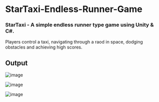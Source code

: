# StarTaxi-Endless-Runner-Game

### StarTaxi - A simple endless runner type game using Unity &amp; C#.

Players control a taxi, navigating through a raod in space, dodging obstacles and achieving high scores.

## Output

![image](https://github.com/mhy20401/StarTaxi-Endless-Runner-Game/assets/99351091/97d73887-2e8d-4972-bd67-79c3e6f8915b)

![image](https://github.com/mhy20401/StarTaxi-Endless-Runner-Game/assets/99351091/8cfdc8ba-6877-441a-aae4-89e96c41729d)

![image](https://github.com/mhy20401/StarTaxi-Endless-Runner-Game/assets/99351091/c99cef02-4a55-4151-b914-565d0b4c6ee2)
